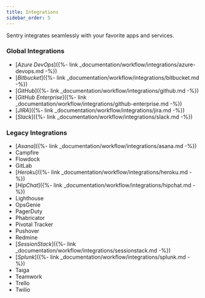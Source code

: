 ```yaml
---
title: Integrations
sidebar_order: 5
---
```


Sentry integrates seamlessly with your favorite apps and services.

### Global Integrations

-   [_Azure DevOps_]({%- link _documentation/workflow/integrations/azure-devops.md -%})
-   [_Bitbucket_]({%- link _documentation/workflow/integrations/bitbucket.md -%})
-   [_GitHub_]({%- link _documentation/workflow/integrations/github.md -%})
-   [_GitHub Enterprise_]({%- link _documentation/workflow/integrations/github-enterprise.md -%})
-   [_JIRA_]({%- link _documentation/workflow/integrations/jira.md -%})
-   [_Slack_]({%- link _documentation/workflow/integrations/slack.md -%})


### Legacy Integrations

-   [_Asana_]({%- link _documentation/workflow/integrations/asana.md -%})
-   Campfire
-   Flowdock
-   GitLab
-   [_Heroku_]({%- link _documentation/workflow/integrations/heroku.md -%})
-   [_HipChat_]({%- link _documentation/workflow/integrations/hipchat.md -%})
-   Lighthouse
-   OpsGenie
-   PagerDuty
-   Phabricator
-   Pivotal Tracker
-   Pushover
-   Redmine
-   [_SessionStack_]({%- link _documentation/workflow/integrations/sessionstack.md -%})
-   [_Splunk_]({%- link _documentation/workflow/integrations/splunk.md -%})
-   Taiga
-   Teamwork
-   Trello
-   Twilio
